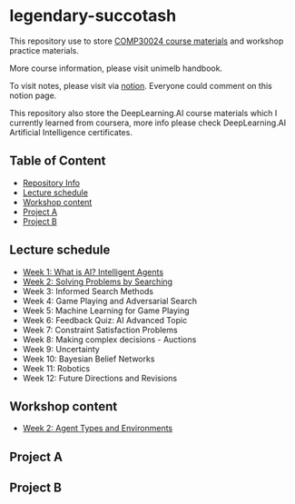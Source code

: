 # legendary-succotash
This repository use to store [COMP30024 course materials](https://handbook.unimelb.edu.au/2022/subjects/comp30024) and workshop practice materials.

More course information, please visit unimelb handbook.

To visit notes, please visit via [notion](https://huangsunchuangyu.notion.site/COMP30024-Artificial-Intelligence-ec2e2b9bf1d54d49b95bfa927eee0d08). Everyone could comment on this notion page.

This repository also store the DeepLearning.AI course materials which I currently learned from coursera, more info please check DeepLearning.AI Artificial Intelligence certificates.

## Table of Content
- [Repository Info](#legendary-succotash)
- [Lecture schedule](#lecture-schedule)
- [Workshop content](#workshop-content)
- [Project A](#project-a)
- [Project B](#project-b)

## Lecture schedule
- [Week 1: What is AI? Intelligent Agents](https://www.notion.so/Week-1-What-is-AI-Intelligent-Agents-d87fd6b16dd94558a8b867947f0cd8d8)
- [Week 2: Solving Problems by Searching](https://www.notion.so/huangsunchuangyu/Week-2-Solving-Problems-by-Searching-fb86b64ccb7b4e349ab683e57b3061a6)
- Week 3: Informed Search Methods
- Week 4: Game Playing and Adversarial Search
- Week 5: Machine Learning for Game Playing
- Week 6: Feedback Quiz: AI Advanced Topic
- Week 7: Constraint Satisfaction Problems
- Week 8: Making complex decisions - Auctions
- Week 9: Uncertainty
- Week 10: Bayesian Belief Networks
- Week 11: Robotics
- Week 12: Future Directions and Revisions

## Workshop content
- [Week 2: Agent Types and Environments](https://www.notion.so/huangsunchuangyu/Week-2-61f59979a0b54ad89fa3f2bda71f3818)

## Project A


## Project B


